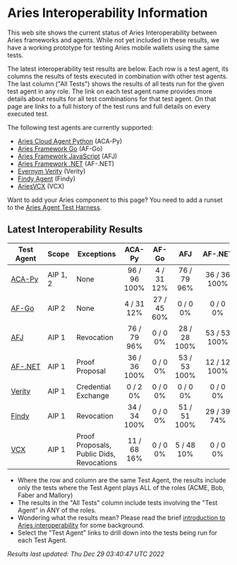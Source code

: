 # Aries Interoperability Information


This web site shows the current status of Aries Interoperability between Aries frameworks and agents. While
not yet included in these results, we have a working prototype for testing Aries mobile wallets using the
same tests.

The latest interoperability test results are below. Each row is a test agent, its columns
the results of tests executed in combination with other test agents.
The last column ("All Tests") shows the results of all tests run for the given test agent in any role. The link on each test
agent name provides more details about results for all test combinations for that test agent. On
that page are links to a full history of the test runs and full details on every executed test. 

The following test agents are currently supported:

- [Aries Cloud Agent Python](https://github.com/hyperledger/aries-cloudagent-python) (ACA-Py)
- [Aries Framework Go](https://github.com/hyperledger/aries-framework-go) (AF-Go)
- [Aries Framework JavaScript](https://github.com/hyperledger/aries-framework-javascript) (AFJ)
- [Aries Framework .NET](https://github.com/hyperledger/aries-framework-dotnet) (AF-.NET)
- [Evernym Verity](https://github.com/evernym/verity) (Verity)
- [Findy Agent](https://github.com/findy-network/findy-agent) (Findy)
- [AriesVCX](https://github.com/hyperledger/aries-vcx) (VCX)

Want to add your Aries component to this page? You need to add a runset to the
[Aries Agent Test Harness](https://github.com/hyperledger/aries-agent-test-harness).

## Latest Interoperability Results

| Test Agent | Scope | Exceptions | ACA-Py | AF-Go | AFJ | AF-.NET | Verity | Findy | VCX | **All Tests** |
| ----- | ----- | ----- | :----: | :----: | :----: | :----: | :----: | :----: | :----: | :----: |
| [ACA-Py](acapy.md)| AIP 1, 2 | None | 96 / 96<br>100% | 4 / 31<br>12% | 76 / 79<br>96% | 36 / 36<br>100% | 0 / 2<br>0% | 34 / 34<br>100% | 11 / 68<br>16% | **245 / 334<br>73%** |
| [AF-Go](afgo.md)| AIP 2 | None | 4 / 31<br>12% | 27 / 45<br>60% | 0 / 0<br>0% | 0 / 0<br>0% | 0 / 0<br>0% | 0 / 0<br>0% | 0 / 0<br>0% | **31 / 76<br>40%** |
| [AFJ](javascript.md)| AIP 1 | Revocation | 76 / 79<br>96% | 0 / 0<br>0% | 28 / 28<br>100% | 53 / 53<br>100% | 0 / 0<br>0% | 51 / 51<br>100% | 5 / 48<br>10% | **184 / 230<br>80%** |
| [AF-.NET](dotnet.md)| AIP 1 | Proof Proposal | 36 / 36<br>100% | 0 / 0<br>0% | 53 / 53<br>100% | 12 / 12<br>100% | 0 / 0<br>0% | 29 / 39<br>74% | 0 / 0<br>0% | **101 / 111<br>90%** |
| [Verity](verity.md)| AIP 1 | Credential Exchange | 0 / 2<br>0% | 0 / 0<br>0% | 0 / 0<br>0% | 0 / 0<br>0% | 0 / 0<br>0% | 0 / 0<br>0% | 0 / 0<br>0% | **0 / 2<br>0%** |
| [Findy](findy.md)| AIP 1 | Revocation | 34 / 34<br>100% | 0 / 0<br>0% | 51 / 51<br>100% | 29 / 39<br>74% | 0 / 0<br>0% | 17 / 17<br>100% | 0 / 0<br>0% | **114 / 124<br>91%** |
| [VCX](aries-vcx.md)| AIP 1 | Proof Proposals, Public Dids, Revocations | 11 / 68<br>16% | 0 / 0<br>0% | 5 / 48<br>10% | 0 / 0<br>0% | 0 / 0<br>0% | 0 / 0<br>0% | 22 / 34<br>64% | **38 / 150<br>25%** |

- Where the row and column are the same Test Agent, the results include only the tests where the Test Agent plays ALL of the roles (ACME, Bob, Faber and Mallory)
- The results in the "All Tests" column include tests involving the "Test Agent" in ANY of the roles.
- Wondering what the results mean? Please read the brief [introduction to Aries interoperability](aries-interop-intro.md) for some background.
- Select the "Test Agent" links to drill down into the tests being run for each Test Agent.


*Results last updated: Thu Dec 29 03:40:47 UTC 2022*


